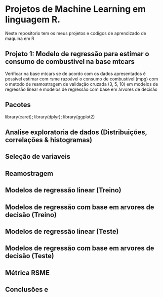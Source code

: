 # Projetos de Machine Learning em linguagem R.

Neste repositorio tem os meus projetos e codigos de aprendizado de maquina em R

## Projeto 1: Modelo de regressão para estimar o consumo de combustivel na base mtcars

Verificar na base mtcars se de acordo com os dados apresentados é possivel estimar com rsme razoável o consumo de combustível (mpg) com o metodo de reamostragem de validação cruzada (3, 5, 10) em modelos de regressão linear e modelos de regressão com base em árvores de decisão

## Pacotes
library(caret); library(dplyr); library(ggplot2)

## Analise exploratoria de dados (Distribuições, correlações & histogramas)

## Seleção de variaveis

## Reamostragem

## Modelos de regressão linear (Treino)

## Modelos de regressão com base em arvores de decisão (Treino)

## Modelos de regressão linear (Teste)

## Modelos de regressão com base em arvores de decisão (Teste)

## Métrica RSME

## Conclusões e 
